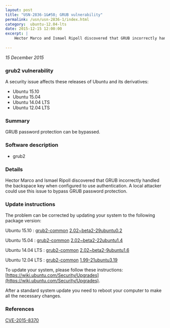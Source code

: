 ```yaml
---
layout: post
title: "USN-2836-1&#58; GRUB vulnerability"
permalink: /usn/usn-2836-1/index.html
category:  ubuntu-12.04-lts
date: 2015-12-15 12:00:00
excerpt: |
    Hector Marco and Ismael Ripoll discovered that GRUB incorrectly handled the backspace key when configured to use authentication. A local attacker could use this issue to bypass GRUB password protection. 
    
--- 
```

 
 

*15 December 2015*

### grub2 vulnerability

A security issue affects these releases of Ubuntu and its derivatives:

* Ubuntu 15.10
* Ubuntu 15.04
* Ubuntu 14.04 LTS
* Ubuntu 12.04 LTS

### Summary

GRUB password protection can be bypassed. 

### Software description

* grub2 

### Details

Hector Marco and Ismael Ripoll discovered that GRUB incorrectly handled the backspace key when configured to use authentication. A local attacker could use this issue to bypass GRUB password protection. 

### Update instructions

The problem can be corrected by updating your system to the following package version:

Ubuntu 15.10
 : [grub2-common](https://launchpad.net/ubuntu/+source/grub2) <span> [2.02~beta2-29ubuntu0.2](https://launchpad.net/ubuntu/+source/grub2/2.02~beta2-29ubuntu0.2) </span> 

Ubuntu 15.04
 : [grub2-common](https://launchpad.net/ubuntu/+source/grub2) <span> [2.02~beta2-22ubuntu1.4](https://launchpad.net/ubuntu/+source/grub2/2.02~beta2-22ubuntu1.4) </span> 

Ubuntu 14.04 LTS
 : [grub2-common](https://launchpad.net/ubuntu/+source/grub2) <span> [2.02~beta2-9ubuntu1.6](https://launchpad.net/ubuntu/+source/grub2/2.02~beta2-9ubuntu1.6) </span> 

Ubuntu 12.04 LTS
 : [grub2-common](https://launchpad.net/ubuntu/+source/grub2) <span> [1.99-21ubuntu3.19](https://launchpad.net/ubuntu/+source/grub2/1.99-21ubuntu3.19) </span> 

To update your system, please follow these instructions: [https://wiki.ubuntu.com/Security/Upgrades](https://wiki.ubuntu.com/Security/Upgrades).

After a standard system update you need to reboot your computer to make all the necessary changes. 

### References

 
 [CVE-2015-8370](http://people.ubuntu.com/~ubuntu-security/cve/CVE-2015-8370)
 

